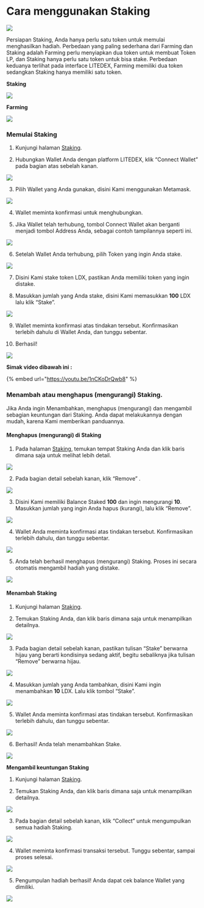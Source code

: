 # Cara menggunakan Staking

![](../../.gitbook/assets/9.-how-to-staking%20%281%29.svg)

Persiapan Staking, Anda hanya perlu satu token untuk memulai menghasilkan hadiah. Perbedaan yang paling sederhana dari Farming dan Staking adalah Farming perlu menyiapkan dua token untuk membuat Token LP, dan Staking hanya perlu satu token untuk bisa stake. Perbedaan keduanya terlihat pada interface LITEDEX, Farming memiliki dua token sedangkan Staking hanya memiliki satu token.‌

**Staking**

![](../../.gitbook/assets/40234036-07a0-407e-ae4c-2fa07663c10a_1_105_c.jpeg)

**Farming**

![](../../.gitbook/assets/c2d1385f-0068-47e3-a0a2-f0aeb0f1df4e_1_105_c.jpeg)

### **Memulai Staking** <a id="memulai-staking"></a>

1. Kunjungi halaman [Staking](https://app.litedex.io/staking).‌

2. Hubungkan Wallet Anda dengan platform LITEDEX, klik “Connect Wallet” pada bagian atas sebelah kanan.‌

![](../../.gitbook/assets/d050b3a2-7c95-4952-aee4-9ba007058eff_4_5005_c.jpeg)

3. Pilih Wallet yang Anda gunakan, disini Kami menggunakan Metamask.‌

![](../../.gitbook/assets/ecaa01a7-4e71-4cb0-ad18-58da68c83775_1_105_c.jpeg)

4. Wallet meminta konfirmasi untuk menghubungkan.‌

5. Jika Wallet telah terhubung, tombol Connect Wallet akan berganti menjadi tombol Address Anda, sebagai contoh tampilannya seperti ini.‌

![](../../.gitbook/assets/89c43009-faf6-4614-b50b-5eba33e6756d_4_5005_c%20%281%29.jpeg)

6. Setelah Wallet Anda terhubung, pilih Token yang ingin Anda stake.‌

![](../../.gitbook/assets/626a5980-c2be-4b30-b5ed-423956603c42_1_201_a%20%281%29.jpeg)

7. Disini Kami stake token LDX, pastikan Anda memiliki token yang ingin distake.‌

8. Masukkan jumlah yang Anda stake, disini Kami memasukkan **100** LDX lalu klik “Stake”.‌

![](../../.gitbook/assets/093f8bc6-e51b-455a-9316-dffa0ec9f986_4_5005_c.jpeg)

9. Wallet meminta konfirmasi atas tindakan tersebut. Konfirmasikan terlebih dahulu di Wallet Anda, dan tunggu sebentar.‌

10. Berhasil!‌

![](../../.gitbook/assets/b1deb526-99ba-40da-aeda-f4c16e72deb7_1_201_a%20%283%29.jpeg)

**Simak video dibawah ini :**

{% embed url="https://youtu.be/1nCKoDrQwb8" %}

### Menambah atau menghapus \(mengurangi\) Staking. <a id="menambah-atau-menghapus-mengurangi-staking"></a>

Jika Anda ingin Menambahkan, menghapus \(mengurangi\) dan mengambil sebagian keuntungan dari Staking. Anda dapat melakukannya dengan mudah, karena Kami memberikan panduannya.‌

#### Menghapus \(mengurangi\) di Staking <a id="menghapus-mengurangi-di-staking"></a>

1. Pada halaman [Staking](https://app.litedex.io/staking), temukan tempat Staking Anda dan klik baris dimana saja untuk melihat lebih detail.‌

![](../../.gitbook/assets/b6eefcf2-e453-41f0-b494-63fe23618202_1_201_a.jpeg)

2. Pada bagian detail sebelah kanan, klik “Remove” .‌

![](../../.gitbook/assets/1e032dc4-04cc-47ad-8bd4-3dfafba50ad8_4_5005_c.jpeg)

3. Disini Kami memiliki Balance Staked **100** dan ingin mengurangi **10**. Masukkan jumlah yang ingin Anda hapus \(kurangi\), lalu klik “Remove”.‌

![](../../.gitbook/assets/56a02cb1-06c4-4a69-acfe-cbd7a2b22ffd_4_5005_c%20%281%29.jpeg)

4. Wallet Anda meminta konfirmasi atas tindakan tersebut. Konfirmasikan terlebih dahulu, dan tunggu sebentar.‌

![](../../.gitbook/assets/653a3544-6ce3-444d-bf59-cfadd7caa986_4_5005_c.jpeg)

5. Anda telah berhasil menghapus \(mengurangi\) Staking. Proses ini secara otomatis mengambil hadiah yang distake.‌

![](../../.gitbook/assets/b1deb526-99ba-40da-aeda-f4c16e72deb7_1_201_a%20%282%29.jpeg)

#### Menambah Staking <a id="menambah-staking"></a>

1. Kunjungi halaman [Staking](https://app.litedex.io/staking).‌

2. Temukan Staking Anda, dan klik baris dimana saja untuk menampilkan detailnya.‌

![](../../.gitbook/assets/f706c51a-7461-49f9-bda9-885ff6d82e6f_1_105_c.jpeg)

3. Pada bagian detail sebelah kanan, pastikan tulisan “Stake” berwarna hijau yang berarti kondisinya sedang aktif, begitu sebaliknya jika tulisan “Remove” berwarna hijau.‌

![](../../.gitbook/assets/5f9779d8-9221-4693-90e2-90cd708afe0c_4_5005_c.jpeg)

4. Masukkan jumlah yang Anda tambahkan, disini Kami ingin menambahkan **10** LDX. Lalu klik tombol “Stake”.‌

![](../../.gitbook/assets/4a45f6c2-7ca7-4c3a-b2f4-fd227d705d8f_4_5005_c.jpeg)

5. Wallet Anda meminta konfirmasi atas tindakan tersebut. Konfirmasikan terlebih dahulu, dan tunggu sebentar.‌

![](../../.gitbook/assets/9f0a6e16-654c-43b0-94da-857bc10b8793_4_5005_c.jpeg)

6. Berhasil! Anda telah menambahkan Stake.‌

![](../../.gitbook/assets/b1deb526-99ba-40da-aeda-f4c16e72deb7_1_201_a.jpeg)

**Mengambil keuntungan Staking**‌

1. Kunjungi halaman [Staking](https://litedex-app.vercel.app/staking).‌

2. Temukan Staking Anda, dan klik baris dimana saja untuk menampilkan detailnya.‌

![](../../.gitbook/assets/c544a3a9-0ec0-40e8-bf4a-14c0537c9298_1_105_c.jpeg)

3. Pada bagian detail sebelah kanan, klik “Collect” untuk mengumpulkan semua hadiah Staking.‌

![](../../.gitbook/assets/b57576af-4e75-413f-9edf-adbf64612788_4_5005_c.jpeg)

4. Wallet meminta konfirmasi transaksi tersebut. Tunggu sebentar, sampai proses selesai.‌

![](../../.gitbook/assets/aebfc007-42f2-4e4f-becf-19e3676551cb_4_5005_c.jpeg)

5. Pengumpulan hadiah berhasil! Anda dapat cek balance Wallet yang dimiliki.

![](../../.gitbook/assets/01218e78-2dbf-40a9-9d21-eaa501b1ee48_4_5005_c.jpeg)

